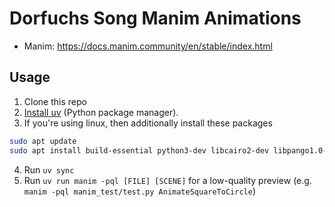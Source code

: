 # Dorfuchs Song Manim Animations

- Manim: https://docs.manim.community/en/stable/index.html

## Usage

1. Clone this repo
2. [Install uv](https://docs.astral.sh/uv/getting-started/installation/#installation-methods) (Python package manager).
3. If you're using linux, then additionally install these packages

```bash
sudo apt update
sudo apt install build-essential python3-dev libcairo2-dev libpango1.0-dev
```

4. Run `uv sync`
5. Run `uv run manim -pql [FILE] [SCENE]` for a low-quality preview (e.g. `manim -pql manim_test/test.py AnimateSquareToCircle`)
